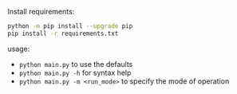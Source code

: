 Install requirements:

```bash
python -m pip install --upgrade pip
pip install -r requirements.txt
```

usage:
- `python main.py` to use the defaults
- `python main.py -h` for syntax help
- `python main.py -m <run_mode>` to specify the mode of operation

